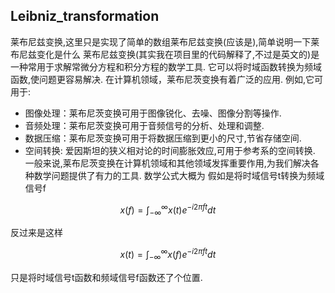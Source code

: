 ## Leibniz_transformation

莱布尼兹变换,这里只是实现了简单的数组莱布尼兹变换(应该是),简单说明一下莱布尼兹变化是什么 莱布尼兹变换(其实我在项目里的代码解释了,不过是英文的)是一种常用于求解常微分方程和积分方程的数学工具. 它可以将时域函数转换为频域函数,使问题更容易解决. 在计算机领域，莱布尼茨变换有着广泛的应用. 例如,它可用于: 
- 图像处理：莱布尼茨变换可用于图像锐化、去噪、图像分割等操作. 
- 音频处理：莱布尼茨变换可用于音频信号的分析、处理和调整. 
- 数据压缩：莱布尼茨变换可用于将数据压缩到更小的尺寸,节省存储空间. 
- 空间转换: 爱因斯坦的狭义相对论的时间膨胀效应,可用于参考系的空间转换. 
一般来说,莱布尼茨变换在计算机领域和其他领域发挥重要作用,为我们解决各种数学问题提供了有力的工具. 数学公式大概为 假如是将时域信号t转换为频域信号f

```math
x(f)=\int_{-\infty}^{\infty}x(t)e^{-i2\pi ft}dt
```

反过来是这样

```math
x(t)=\int_{-\infty}^{\infty}x(f)e^{-i2\pi ft}dt
```

只是将时域信号t函数和频域信号f函数还了个位置.
